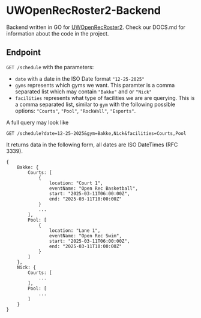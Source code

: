 # UWOpenRecRoster2-Backend

Backend written in GO for [UWOpenRecRoster2](https://github.com/HaydenDippL/UWOpenRecRoster2). Check our DOCS.md for information about the code in the project.

## Endpoint

`GET /schedule` with the parameters:

- `date` with a date in the ISO Date format `"12-25-2025"`
- `gyms` represents which gyms we want. This paramter is a comma separated list which may contain `"Bakke"` and or `"Nick"`
- `facilities` represents what type of facilities we are are querying. This is a comma separated list, similar to `gym` with the following possible options: `"Courts"`, `"Pool"`, `"RockWall"`, `"Esports"`.

A full query may look like 

`GET /schedule?date=12-25-2025&gym=Bakke,Nick&facilities=Courts,Pool`

It returns data in the following form, all dates are ISO DateTimes (RFC 3339).

```
{
    Bakke: {
        Courts: [
            {
                location: "Court 1",
                eventName: "Open Rec Basketball",
                start: "2025-03-11T06:00:00Z",
                end: "2025-03-11T10:00:00Z"
            }
            ...
        ],
        Pool: [
            {
                location: "Lane 1",
                eventName: "Open Rec Swim",
                start: "2025-03-11T06:00:00Z",
                end: "2025-03-11T10:00:00Z"
            }
        ]
    },
    Nick: {
        Courts: [
            ...
        ],
        Pool: [
            ...
        ]
    }
}
```